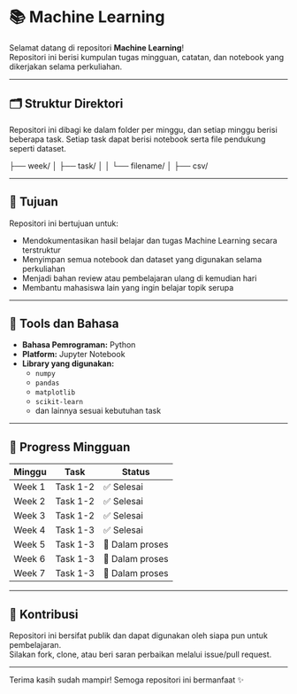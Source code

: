 # 📚 Machine Learning

Selamat datang di repositori **Machine Learning**!  
Repositori ini berisi kumpulan tugas mingguan, catatan, dan notebook yang dikerjakan selama perkuliahan.

---

## 🗂️ Struktur Direktori

Repositori ini dibagi ke dalam folder per minggu, dan setiap minggu berisi beberapa task. Setiap task dapat berisi notebook serta file pendukung seperti dataset.

├── week/
│   ├── task/
│   │   └── filename/
│       ├── csv/

---

## 🎯 Tujuan

Repositori ini bertujuan untuk:

- Mendokumentasikan hasil belajar dan tugas Machine Learning secara terstruktur
- Menyimpan semua notebook dan dataset yang digunakan selama perkuliahan
- Menjadi bahan review atau pembelajaran ulang di kemudian hari
- Membantu mahasiswa lain yang ingin belajar topik serupa

---

## 🧠 Tools dan Bahasa

- **Bahasa Pemrograman:** Python  
- **Platform:** Jupyter Notebook  
- **Library yang digunakan:**  
  - `numpy`  
  - `pandas`  
  - `matplotlib`  
  - `scikit-learn`  
  - dan lainnya sesuai kebutuhan task

---

## 📅 Progress Mingguan

| Minggu   | Task       | Status          |
|----------|------------|-----------------|
| Week 1   | Task 1-2   | ✅ Selesai      |
| Week 2   | Task 1-2   | ✅ Selesai      |
| Week 3   | Task 1-2   | ✅ Selesai      |
| Week 4   | Task 1-3   | ✅ Selesai      |
| Week 5   | Task 1-3   | 🚧 Dalam proses |
| Week 6   | Task 1-3   | 🚧 Dalam proses |
| Week 7   | Task 1-3   | 🚧 Dalam proses |

---

## 🤝 Kontribusi

Repositori ini bersifat publik dan dapat digunakan oleh siapa pun untuk pembelajaran.  
Silakan fork, clone, atau beri saran perbaikan melalui issue/pull request.

---

Terima kasih sudah mampir! Semoga repositori ini bermanfaat ✨
